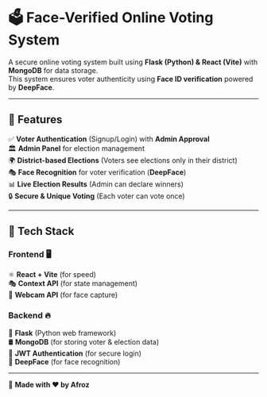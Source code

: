 # 🗳️ Face-Verified Online Voting System  

A secure online voting system built using **Flask (Python) & React (Vite)** with **MongoDB** for data storage.  
This system ensures voter authenticity using **Face ID verification** powered by **DeepFace**.  

---

## 🚀 Features  

✅ **Voter Authentication** (Signup/Login) with **Admin Approval**  
🏛️ **Admin Panel** for election management  
🌍 **District-based Elections** (Voters see elections only in their district)  
🎭 **Face Recognition** for voter verification (**DeepFace**)  
📊 **Live Election Results** (Admin can declare winners)  
🔒 **Secure & Unique Voting** (Each voter can vote once)  

---

## 📌 Tech Stack  

### **Frontend 🖥️**  
⚛ **React + Vite** (for speed)  
🎭 **Context API** (for state management)  
📸 **Webcam API** (for face capture)  

### **Backend 🔥**  
🐍 **Flask** (Python web framework)  
🛢️ **MongoDB** (for storing voter & election data)  
🔑 **JWT Authentication** (for secure login)  
🤖 **DeepFace** (for face recognition)  

---

💙 **Made with ❤️ by Afroz**  
